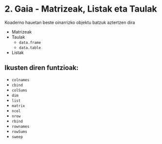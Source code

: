 # 2. Gaia - Matrizeak, Listak eta Taulak

Koaderno hauetan beste oinarrizko objektu batzuk aztertzen dira
  - Matrizeak
  - Taulak
    - `data.frame`
    - `data.table`
  - Listak
  
## Ikusten diren funtzioak:
 - `colnames`
 - `cbind`
 - `colSums`
 - `dim`
 - `list`
 - `matrix`
 - `ncol`
 - `nrow`
 - `rbind`
 - `rownames`
 - `rowSums`
 - `sweep`
